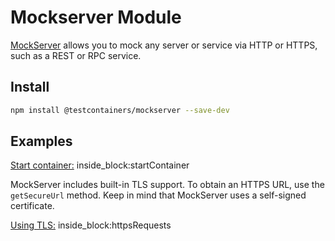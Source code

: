 # Mockserver Module

[MockServer](https://www.mock-server.com/#what-is-mockserver) allows you to mock any server or service via HTTP or HTTPS, such as a REST or RPC service.

## Install

```bash
npm install @testcontainers/mockserver --save-dev
```

## Examples

<!--codeinclude-->
[Start container:](../../packages/modules/mockserver/src/mockserver-container.test.ts) inside_block:startContainer
<!--/codeinclude-->

MockServer includes built-in TLS support. To obtain an HTTPS URL, use the `getSecureUrl` method. Keep in mind that MockServer uses a self-signed certificate.

<!--codeinclude-->
[Using TLS:](../../packages/modules/mockserver/src/mockserver-container.test.ts) inside_block:httpsRequests
<!--/codeinclude-->